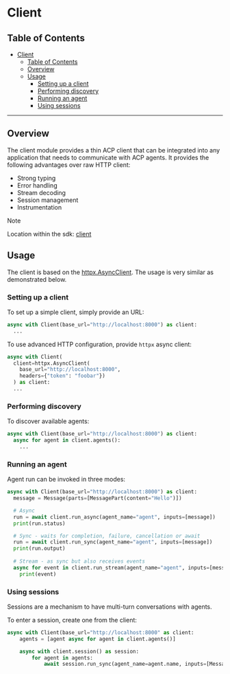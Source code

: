 # Client

<!-- TOC -->
## Table of Contents
- [Client](#client)
  - [Table of Contents](#table-of-contents)
  - [Overview](#overview)
  - [Usage](#usage)
    - [Setting up a client](#setting-up-a-client)
    - [Performing discovery](#performing-discovery)
    - [Running an agent](#running-an-agent)
    - [Using sessions](#using-sessions)
<!-- /TOC -->

---

## Overview

The client module provides a thin ACP client that can be integrated into any application that needs to communicate with ACP agents. It provides the following advantages over raw HTTP client:

- Strong typing
- Error handling
- Stream decoding
- Session management
- Instrumentation

> [!NOTE]
>
> Location within the sdk: [client](/python/src/acp_sdk/client)

## Usage

The client is based on the [httpx.AsyncClient](https://www.python-httpx.org/async/). The usage is very similar as demonstrated below.

### Setting up a client

To set up a simple client, simply provide an URL:

```py
async with Client(base_url="http://localhost:8000") as client:
  ...
```

To use advanced HTTP configuration, provide `httpx` async client:

```py
async with Client(
  client=httpx.AsyncClient(
    base_url="http://localhost:8000",
    headers={"token": "foobar"})
  ) as client:
  ...
```

### Performing discovery

To discover available agents:

```py
async with Client(base_url="http://localhost:8000") as client:
  async for agent in client.agents():
    ...
```

### Running an agent

Agent run can be invoked in three modes:

```py
async with Client(base_url="http://localhost:8000") as client:
  message = Message(parts=[MessagePart(content="Hello")])

  # Async
  run = await client.run_async(agent_name="agent", inputs=[message])
  print(run.status)

  # Sync - waits for completion, failure, cancellation or await
  run = await client.run_sync(agent_name="agent", inputs=[message])
  print(run.output)
  
  # Stream - as sync but also receives events
  async for event in client.run_stream(agent_name="agent", inputs=[message])
    print(event)
```

### Using sessions

Sessions are a mechanism to have multi-turn conversations with agents.

To enter a session, create one from the client:

```py
async with Client(base_url="http://localhost:8000" as client:
    agents = [agent async for agent in client.agents()]

    async with client.session() as session:
        for agent in agents:
            await session.run_sync(agent_name=agent.name, inputs=[Message(parts=[MessagePart(content="Hello!")])])
```
